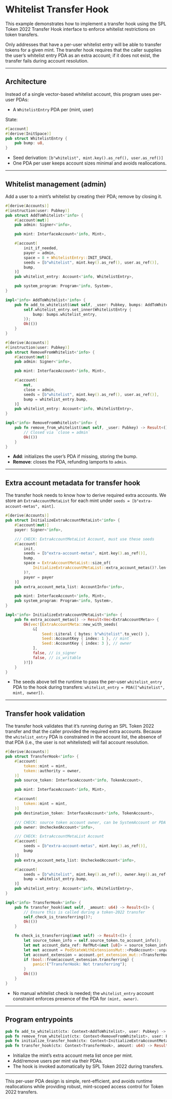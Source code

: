 # Whitelist Transfer Hook

This example demonstrates how to implement a transfer hook using the SPL Token 2022 Transfer Hook interface to enforce whitelist restrictions on token transfers.

Only addresses that have a per-user whitelist entry will be able to transfer tokens for a given mint. The transfer hook requires that the caller supplies the user’s whitelist entry PDA as an extra account; if it does not exist, the transfer fails during account resolution.

---

## Architecture

Instead of a single vector-based whitelist account, this program uses per-user PDAs:

- A `WhitelistEntry` PDA per (mint, user)

State:

```rust
#[account]
#[derive(InitSpace)]
pub struct WhitelistEntry {
    pub bump: u8,
}
```

- Seed derivation: `[b"whitelist", mint.key().as_ref(), user.as_ref()]`
- One PDA per user keeps account sizes minimal and avoids reallocations.

---

## Whitelist management (admin)

Add a user to a mint’s whitelist by creating their PDA; remove by closing it.

```rust
#[derive(Accounts)]
#[instruction(user: Pubkey)]
pub struct AddToWhitelist<'info> {
    #[account(mut)]
    pub admin: Signer<'info>,

    pub mint: InterfaceAccount<'info, Mint>,

    #[account(
        init_if_needed,
        payer = admin,
        space = 8 + WhitelistEntry::INIT_SPACE,
        seeds = [b"whitelist", mint.key().as_ref(), user.as_ref()],
        bump,
    )]
    pub whitelist_entry: Account<'info, WhitelistEntry>,

    pub system_program: Program<'info, System>,
}

impl<'info> AddToWhitelist<'info> {
    pub fn add_to_whitelist(&mut self, _user: Pubkey, bumps: AddToWhitelistBumps) -> Result<()> {
        self.whitelist_entry.set_inner(WhitelistEntry {
            bump: bumps.whitelist_entry,
        });
        Ok(())
    }
}

#[derive(Accounts)]
#[instruction(user: Pubkey)]
pub struct RemoveFromWhitelist<'info> {
    #[account(mut)]
    pub admin: Signer<'info>,

    pub mint: InterfaceAccount<'info, Mint>,

    #[account(
        mut,
        close = admin,
        seeds = [b"whitelist", mint.key().as_ref(), user.as_ref()],
        bump = whitelist_entry.bump,
    )]
    pub whitelist_entry: Account<'info, WhitelistEntry>,
}

impl<'info> RemoveFromWhitelist<'info> {
    pub fn remove_from_whitelist(&mut self, _user: Pubkey) -> Result<()> {
        // Closed via `close = admin`
        Ok(())
    }
}
```

- **Add**: initializes the user’s PDA if missing, storing the bump.
- **Remove**: closes the PDA, refunding lamports to `admin`.

---

## Extra account metadata for transfer hook

The transfer hook needs to know how to derive required extra accounts. We store an `ExtraAccountMetaList` for each mint under `seeds = [b"extra-account-metas", mint]`.

```rust
#[derive(Accounts)]
pub struct InitializeExtraAccountMetaList<'info> {
    #[account(mut)]
    payer: Signer<'info>,

    /// CHECK: ExtraAccountMetaList Account, must use these seeds
    #[account(
        init,
        seeds = [b"extra-account-metas", mint.key().as_ref()],
        bump,
        space = ExtraAccountMetaList::size_of(
            InitializeExtraAccountMetaList::extra_account_metas()?.len()
        )?,
        payer = payer
    )]
    pub extra_account_meta_list: AccountInfo<'info>,

    pub mint: InterfaceAccount<'info, Mint>,
    pub system_program: Program<'info, System>,
}

impl<'info> InitializeExtraAccountMetaList<'info> {
    pub fn extra_account_metas() -> Result<Vec<ExtraAccountMeta>> {
        Ok(vec![ExtraAccountMeta::new_with_seeds(
            &[
                Seed::Literal { bytes: b"whitelist".to_vec() },
                Seed::AccountKey { index: 1 }, // mint
                Seed::AccountKey { index: 3 }, // owner
            ],
            false, // is_signer
            false, // is_writable
        )?])
    }
}
```

- The seeds above tell the runtime to pass the per-user `whitelist_entry` PDA to the hook during transfers: `whitelist_entry = PDA(["whitelist", mint, owner])`.

---

## Transfer hook validation

The transfer hook validates that it’s running during an SPL Token 2022 transfer and that the caller provided the required extra accounts. Because the `whitelist_entry` PDA is constrained in the account list, the absence of that PDA (i.e., the user is not whitelisted) will fail account resolution.

```rust
#[derive(Accounts)]
pub struct TransferHook<'info> {
    #[account(
        token::mint = mint,
        token::authority = owner,
    )]
    pub source_token: InterfaceAccount<'info, TokenAccount>,

    pub mint: InterfaceAccount<'info, Mint>,

    #[account(
        token::mint = mint,
    )]
    pub destination_token: InterfaceAccount<'info, TokenAccount>,

    /// CHECK: source token account owner, can be SystemAccount or PDA owned by another program
    pub owner: UncheckedAccount<'info>,

    /// CHECK: ExtraAccountMetaList Account
    #[account(
        seeds = [b"extra-account-metas", mint.key().as_ref()],
        bump
    )]
    pub extra_account_meta_list: UncheckedAccount<'info>,

    #[account(
        seeds = [b"whitelist", mint.key().as_ref(), owner.key().as_ref()],
        bump = whitelist_entry.bump,
    )]
    pub whitelist_entry: Account<'info, WhitelistEntry>,
}

impl<'info> TransferHook<'info> {
    pub fn transfer_hook(&mut self, _amount: u64) -> Result<()> {
        // Ensure this is called during a token-2022 transfer
        self.check_is_transferring()?;
        Ok(())
    }

    fn check_is_transferring(&mut self) -> Result<()> {
        let source_token_info = self.source_token.to_account_info();
        let mut account_data_ref: RefMut<&mut [u8]> = source_token_info.try_borrow_mut_data()?;
        let mut account = PodStateWithExtensionsMut::<PodAccount>::unpack(*account_data_ref)?;
        let account_extension = account.get_extension_mut::<TransferHookAccount>()?;
        if !bool::from(account_extension.transferring) {
            panic!("TransferHook: Not transferring");
        }
        Ok(())
    }
}
```

- No manual whitelist check is needed; the `whitelist_entry` account constraint enforces presence of the PDA for `(mint, owner)`.

---

## Program entrypoints

```rust
pub fn add_to_whitelist(ctx: Context<AddToWhitelist>, user: Pubkey) -> Result<()>
pub fn remove_from_whitelist(ctx: Context<RemoveFromWhitelist>, user: Pubkey) -> Result<()>
pub fn initialize_transfer_hook(ctx: Context<InitializeExtraAccountMetaList>) -> Result<()>
pub fn transfer_hook(ctx: Context<TransferHook>, amount: u64) -> Result<()>
```

- Initialize the mint’s extra account meta list once per mint.
- Add/remove users per mint via their PDAs.
- The hook is invoked automatically by SPL Token 2022 during transfers.

---

This per-user PDA design is simple, rent-efficient, and avoids runtime reallocations while providing robust, mint-scoped access control for Token 2022 transfers.